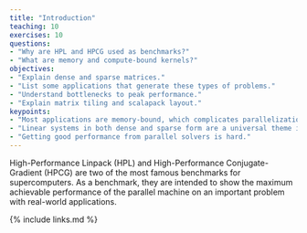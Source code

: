 ```yaml
---
title: "Introduction"
teaching: 10
exercises: 10
questions:
- "Why are HPL and HPCG used as benchmarks?"
- "What are memory and compute-bound kernels?"
objectives:
- "Explain dense and sparse matrices."
- "List some applications that generate these types of problems."
- "Understand bottlenecks to peak performance."
- "Explain matrix tiling and scalapack layout."
keypoints:
- "Most applications are memory-bound, which complicates parallelization."
- "Linear systems in both dense and sparse form are a universal theme in scientific computing."
- "Getting good performance from parallel solvers is hard."
---
```


High-Performance Linpack (HPL) and High-Performance Conjugate-Gradient (HPCG)
are two of the most famous benchmarks for supercomputers.
As a benchmark, they are intended to show the maximum achievable
performance of the parallel machine on an important problem with
real-world applications.


{% include links.md %}

